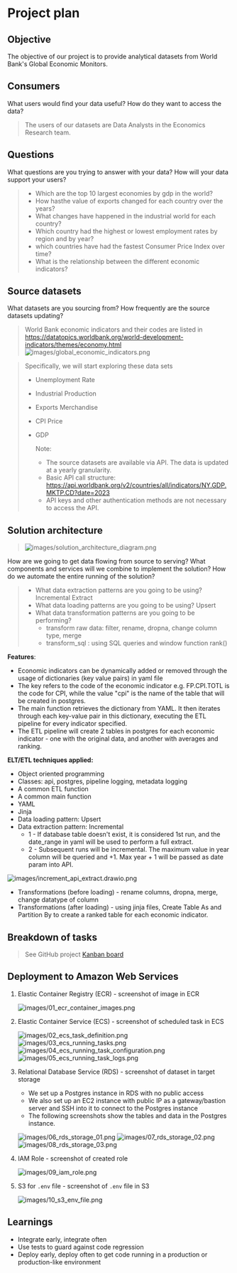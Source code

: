 # Project plan

## Objective

The objective of our project is to provide analytical datasets from World Bank's Global Economic Monitors.

## Consumers

What users would find your data useful? How do they want to access the data?

> The users of our datasets are Data Analysts in the Economics Research team. 

## Questions

What questions are you trying to answer with your data? How will your data support your users?

> - Which are the top 10 largest economies by gdp in the world?
> - How hasthe value of exports changed for each country over the years?
> - What changes have happened in the industrial world for each country?
> - Which country had the highest or lowest employment rates by region and by year?
> - which countries have had the fastest Consumer Price Index over time?
> - What is the relationship between the different economic indicators?


## Source datasets

What datasets are you sourcing from? How frequently are the source datasets updating?

> World Bank economic indicators and their codes are listed in https://datatopics.worldbank.org/world-development-indicators/themes/economy.html
> ![images/global_economic_indicators.png](images/global_economic_indicators.png)

>
> Specifically, we will start exploring these data sets
> - Unemployment Rate
> - Industrial Production
> - Exports Merchandise
> - CPI Price
> - GDP
> 
>
>   Note:
>   - The source datasets are available via API. The data is updated at a yearly granularity.
>   - Basic API call structure: https://api.worldbank.org/v2/countries/all/indicators/NY.GDP.MKTP.CD?date=2023
>   - API keys and other authentication methods are not necessary to access the API.



## Solution architecture

> ![images/solution_architecture_diagram.png](images/solution_architecture_diagram.png)

How are we going to get data flowing from source to serving? What components and services will we combine to implement the solution? How do we automate the entire running of the solution?

> - What data extraction patterns are you going to be using? Incremental Extract
> - What data loading patterns are you going to be using? Upsert
> - What data transformation patterns are you going to be performing?
>   - transform raw data: filter, rename, dropna, change column type, merge
>   - transform_sql : using SQL queries and window function rank()

**Features**:
-	Economic indicators can be dynamically added or removed through the usage of dictionaries (key value pairs) in yaml file 
-	The key refers to the code of the economic indicator e.g. FP.CPI.TOTL is the code for CPI, while the value "cpi" is the name of the table that will be created in postgres.
-	The main function retrieves the dictionary from YAML. It then iterates through each key-value pair in this dictionary, executing the ETL pipeline for every indicator specified.
-	The ETL pipeline will create 2 tables in postgres for each economic indicator - one with the original data, and another with averages and ranking.

**ELT/ETL techniques applied:**
- Object oriented programming
-	Classes: api, postgres, pipeline logging, metadata logging
-	A common ETL function
-	A common main function
- YAML
- Jinja 
- Data loading pattern: Upsert
- Data extraction pattern: Incremental 
    - 1 - If database table doesn't exist, it is considered 1st run, and the date_range in yaml will be used to perform a full extract. 
   -  2 - Subsequent runs will be incremental. The maximum value in year column will be queried and +1. Max year + 1 will be passed as date param into API.

![images/increment_api_extract.drawio.png](images/increment_api_extract.drawio.png)

- Transformations (before loading) - rename columns, dropna, merge, change datatype of column
- Transformations (after loading) - using jinja files, Create Table As and Partition By to create a ranked table for each economic indicator. 


## Breakdown of tasks

> See GitHub project [Kanban board](https://github.com/users/suphineneo/projects/1/views/1?visibleFields=%5B%22Title%22%2C%22Assignees%22%2C%22Status%22%2C135941698%2C135941700%2C135941699%2C%22Labels%22%5D)


## Deployment to Amazon Web Services

1. Elastic Container Registry (ECR) - screenshot of image in ECR

    ![images/01_ecr_container_images.png](images/01_ecr_container_images.png)

2. Elastic Container Service (ECS) - screenshot of scheduled task in ECS

    ![images/02_ecs_task_definition.png](images/02_ecs_task_definition.png)
    ![images/03_ecs_running_tasks.png](images/03_ecs_running_tasks.png)
    ![images/04_ecs_running_task_configuration.png](images/04_ecs_running_task_configuration.png)
    ![images/05_ecs_running_task_logs.png](images/05_ecs_running_task_logs.png)

3. Relational Database Service (RDS) - screenshot of dataset in target storage
    - We set up a Postgres instance in RDS with no public access
    - We also set up an EC2 instance with public IP as a gateway/bastion server and SSH into it to connect to the Postgres instance
    - The following screenshots show the tables and data in the Postgres instance.

    ![images/06_rds_storage_01.png](images/06_rds_storage_01.png)
    ![images/07_rds_storage_02.png](images/07_rds_storage_02.png)
    ![images/08_rds_storage_03.png](images/08_rds_storage_03.png)

4. IAM Role - screenshot of created role

    ![images/09_iam_role.png](images/09_iam_role.png)

5. S3 for `.env` file - screenshot of `.env` file in S3

    ![images/10_s3_env_file.png](images/10_s3_env_file.png)


## Learnings

- Integrate early, integrate often
- Use tests to guard against code regression
- Deploy early, deploy often to get code running in a production or production-like environment
